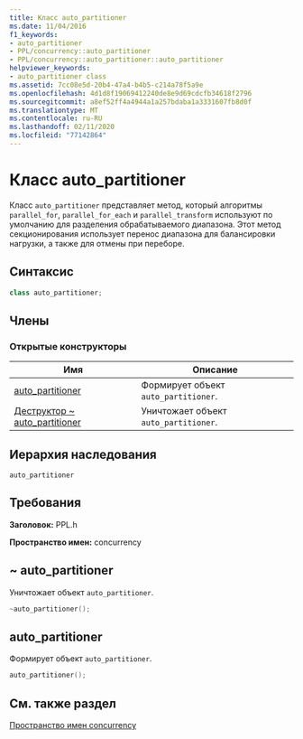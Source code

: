 ```yaml
---
title: Класс auto_partitioner
ms.date: 11/04/2016
f1_keywords:
- auto_partitioner
- PPL/concurrency::auto_partitioner
- PPL/concurrency::auto_partitioner::auto_partitioner
helpviewer_keywords:
- auto_partitioner class
ms.assetid: 7cc08e5d-20b4-47a4-b4b5-c214a78f5a9e
ms.openlocfilehash: 4d1d8f19069412240de8e9d69cdcfb34618f2796
ms.sourcegitcommit: a8ef52ff4a4944a1a257bdaba1a3331607fb8d0f
ms.translationtype: MT
ms.contentlocale: ru-RU
ms.lasthandoff: 02/11/2020
ms.locfileid: "77142864"
---
```

# <a name="auto_partitioner-class"></a>Класс auto_partitioner

Класс `auto_partitioner` представляет метод, который алгоритмы `parallel_for`, `parallel_for_each` и `parallel_transform` используют по умолчанию для разделения обрабатываемого диапазона. Этот метод секционирования использует перенос диапазона для балансировки нагрузки, а также для отмены при переборе.

## <a name="syntax"></a>Синтаксис

```cpp
class auto_partitioner;
```

## <a name="members"></a>Члены

### <a name="public-constructors"></a>Открытые конструкторы

|Имя|Описание|
|----------|-----------------|
|[auto_partitioner](#ctor)|Формирует объект `auto_partitioner`.|
|[Деструктор ~ auto_partitioner](#dtor)|Уничтожает объект `auto_partitioner`.|

## <a name="inheritance-hierarchy"></a>Иерархия наследования

`auto_partitioner`

## <a name="requirements"></a>Требования

**Заголовок:** PPL.h

**Пространство имен:** concurrency

## <a name="dtor"></a>~ auto_partitioner

Уничтожает объект `auto_partitioner`.

```cpp
~auto_partitioner();
```

## <a name="ctor"></a>auto_partitioner

Формирует объект `auto_partitioner`.

```cpp
auto_partitioner();
```

## <a name="see-also"></a>См. также раздел

[Пространство имен concurrency](concurrency-namespace.md)
